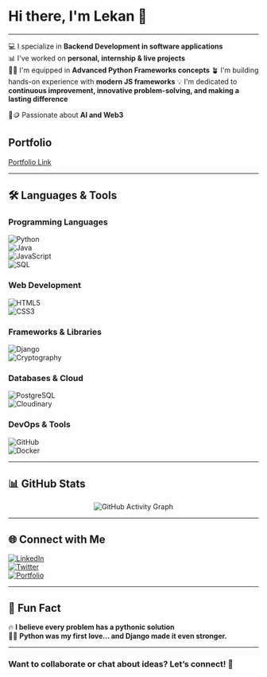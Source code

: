 # Hi there, I'm **Lekan** 👋  

---

💻 I specialize in **Backend Development in software applications**  
📊 I've worked on **personal, internship & live projects**  
👨‍💻 I'm equipped in **Advanced Python Frameworks concepts**
🪴 I'm building hands-on experience with **modern JS frameworks**
💡 I'm dedicated to **continuous improvement, innovative problem-solving, and making a lasting difference**

🤖🪙 Passionate about **AI and Web3**  

## Portfolio 
[Portfolio Link](https://lekanoyesunle.vercel.app)

---

<!-- ## 🏆 Top Projects  

### 🔐 **Data Vault System**  
*A secure system for managing encrypted user data with unique access tokens.*  

🔹 **Built with:** Django, Python, Cryptography  

🔹 **Repo:** [Data Vault System](https://github.com/Dyuuz/Data-Vault)  

### 🌍🚀 **Tech Scape**  
*Your gateway to the evolving world of technology—covering software, hardware, AI, security, innovation, career tips, culture, and more. Stay updated, stay ahead!*  

🔹 **Built with:** Django, Python, OAuth, Cloudinary, Jazzmin, postgreSQL.

🔹 **Repo:** [TechScapeBlog](https://github.com/Dyuuz/Tech-Scape-Blog)

📖 **Explore more on [TechScape](techscape-swlm.onrender.com)**  

### 🌐🤖 **ChatBot API**

*An AI-powered authentication and messaging API that grants users tokens upon signup, enabling AI-driven responses while deducting tokens per message sent. Seamless authentication, smart conversations, and efficient token management—all in one API!*

🔹 Built with: Django, DRF, JWT, SqLite, OpenAI API, PostMan

🔹 **Repo:** [ChatAPI](https://github.com/Dyuuz/ChatAPI)

📖 **Explore [ChatAPI](https://chatapi-1e6w.onrender.com/)**  

---

## 📝 Recent TechScape Blog Posts  

📌 [xAI's Grok chatbot can now observe and interpret its surroundings.](https://techscape-swlm.onrender.com/Software/xais-grok-chatbot-can-now-observe-and-interpret-its-surroundings)  
📌 [Suspended Columbia student raises $5.3M for an AI tool to cheat on everything.](https://techscape-swlm.onrender.com/Software/suspended-columbia-student-raises-53m-for-an-ai-tool-to-cheat-on-everything)  
📌 [20 new tech unicorns have emerged in 2025.](https://techscape-swlm.onrender.com/News/20-new-tech-unicorns-have-emerged-in-2025)

📖 **Read more on my [blog](techscape-swlm.onrender.com)**  

--- -->

## 🛠️ Languages & Tools  

### **Programming Languages**  
![Python](https://img.shields.io/badge/Python-3776AB?style=for-the-badge&logo=python&logoColor=white)  
![Java](https://img.shields.io/badge/Java-007396?style=for-the-badge&logo=java&logoColor=white)  
![JavaScript](https://img.shields.io/badge/JavaScript-F7DF1E?style=for-the-badge&logo=javascript&logoColor=black)  
![SQL](https://img.shields.io/badge/SQL-4479A1?style=for-the-badge&logo=mysql&logoColor=white)  

### **Web Development**  
![HTML5](https://img.shields.io/badge/HTML5-E34F26?style=for-the-badge&logo=html5&logoColor=white)  
![CSS3](https://img.shields.io/badge/CSS3-1572B6?style=for-the-badge&logo=css3&logoColor=white)  

### **Frameworks & Libraries**  
![Django](https://img.shields.io/badge/Django-092E20?style=for-the-badge&logo=django&logoColor=white)  
![Cryptography](https://img.shields.io/badge/Cryptography-6E9FBC?style=for-the-badge&logo=lock&logoColor=white)

### **Databases & Cloud**  
![PostgreSQL](https://img.shields.io/badge/PostgreSQL-316192?style=for-the-badge&logo=postgresql&logoColor=white)  
![Cloudinary](https://img.shields.io/badge/Cloudinary-3448C5?style=for-the-badge&logo=cloudinary&logoColor=white)

### **DevOps & Tools**  
![GitHub](https://img.shields.io/badge/GitHub-181717?style=for-the-badge&logo=github&logoColor=white)  
![Docker](https://img.shields.io/badge/Docker-2496ED?style=for-the-badge&logo=docker&logoColor=white)  

---

## 📊 GitHub Stats  

<div align="center">
  <!-- <img src="https://github-readme-stats-sigma-five.vercel.app/api?username=Dyuuz&show_icons=true&theme=radical" alt="GitHub Stats" width="50%"/> -->
  <img src="https://github-readme-activity-graph.vercel.app/graph?username=Dyuuz&theme=react-dark" alt="GitHub Activity Graph"/>
</div>  

---

<!-- ## 🏆 **GitHub Achievements & Highlights**  

🌟 **Tech Explorer** – Always learning and exploring new technologies!  
![Tech Explorer](https://img.shields.io/badge/Tech_Explorer-%F0%9F%8C%9F-blue?style=for-the-badge)  

🛠️ **Django Maestro** – Crafting web applications with Django!  
![Django Maestro](https://img.shields.io/badge/Django_Maestro-%F0%9F%9A%80-green?style=for-the-badge)  

🔐 **Security Guardian** – Ensuring data privacy with encryption techniques!  
![Security Guardian](https://img.shields.io/badge/Security_Guardian-%F0%9F%94%92-red?style=for-the-badge)  


🤖 **AI Innovator** – Exploring AI-driven automation and intelligence!  
![AI Innovator](https://img.shields.io/badge/AI_Innovator-%F0%9F%A4%96-purple?style=for-the-badge)  

🔥 **Open Source Contributor** – Committed to improving and sharing knowledge!  
![Open Source](https://img.shields.io/badge/Open_Source_Contributor-%E2%9C%A8-blueviolet?style=for-the-badge)

--- -->

## 🌐 Connect with Me  

[![LinkedIn](https://img.shields.io/badge/LinkedIn-0A66C2?style=for-the-badge&logo=linkedin&logoColor=white)](https://www.linkedin.com/in/dyuuz)  
[![Twitter](https://img.shields.io/badge/Twitter-1DA1F2?style=for-the-badge&logo=twitter&logoColor=white)](https://twitter.com/pearlaviz)  
[![Portfolio](https://img.shields.io/badge/Portfolio-FF5722?style=for-the-badge&logo=google-chrome&logoColor=white)]()  

---

## 🎯 Fun Fact  
🔥 **I believe every problem has a pythonic solution**  
🧑‍💻 **Python was my first love... and Django made it even stronger.**

--- 

### Want to collaborate or chat about ideas? **Let’s connect!** 🚀
